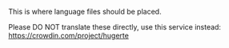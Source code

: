 This is where language files should be placed.

Please DO NOT translate these directly, use this service instead: https://crowdin.com/project/hugerte

